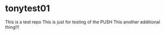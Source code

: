 tonytest01
==========

This is a test repo
This is just for testing of the PUSH
This another additional thing!!!

